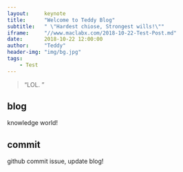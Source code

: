 ```yaml
---
layout:     keynote
title:      "Welcome to Teddy Blog"
subtitle:   " \"Hardest chiose, Strongest wills!\""
iframe:     "//www.maclabx.com/2018-10-22-Test-Post.md"
date:       2018-10-22 12:00:00
author:     "Teddy"
header-img: "img/bg.jpg"
tags:
    - Test
---
```


> “LOL. ”


## blog

knowledge world!

## commit

github commit issue, update blog!

